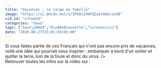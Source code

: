 ```yaml
---
title: "Vacances : le large en famille"
image: "https://s1.dmcdn.net/v/SPUA11VHF8Za1YmQU/x240"
vid_id: "x7vnqtd"
categories: "news"
tags: ["Sant\u00e9","D\u00e9couverte","Coronavirus"]
date: "2020-08-27T23:01:03+03:00"
---
```

Si vous faites partie de ces Français qui n'ont pas encore pris de vacances, voilà une idée qui pourrait vous inspirer : embarquer à bord d'un voilier et quitter la terre, loin de la foule et donc du virus. /&gt;  <br>Retrouver toutes les infos sur la vidéo sur : 
